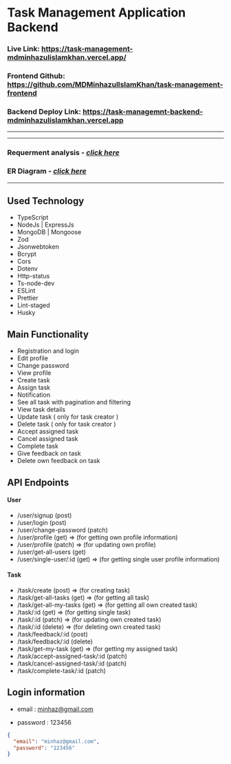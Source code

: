 # **Task Management Application Backend**

### **Live Link: https://task-management-mdminhazulislamkhan.vercel.app/**

### **Frontend Github: https://github.com/MDMinhazulIslamKhan/task-management-frontend**

### **Backend Deploy Link: https://task-managemnt-backend-mdminhazulislamkhan.vercel.app**

---

---

### **Requerment analysis - [_click here_](https://docs.google.com/document/d/19VdmRYnKdyV4vzuzAb0x4BTecCNzcznHKVlfpNs8PCQ/edit?usp=drive_link)**

### **ER Diagram - [_click here_](https://docs.google.com/document/d/19VdmRYnKdyV4vzuzAb0x4BTecCNzcznHKVlfpNs8PCQ/edit?usp=sharing)**

---

## Used Technology

- TypeScript
- NodeJs | ExpressJs
- MongoDB | Mongoose
- Zod
- Jsonwebtoken
- Bcrypt
- Cors
- Dotenv
- Http-status
- Ts-node-dev
- ESLint
- Prettier
- Lint-staged
- Husky

## Main Functionality

- Registration and login
- Edit profile
- Change password
- View profile
- Create task
- Assign task
- Notification
- See all task with pagination and filtering
- View task details
- Update task ( only for task creator )
- Delete task ( only for task creator )
- Accept assigned task
- Cancel assigned task
- Complete task
- Give feedback on task
- Delete own feedback on task

## API Endpoints

#### User

- /user/signup (post)
- /user/login (post)
- /user/change-password (patch)
- /user/profile (get) ⇒ (for getting own profile information)
- /user/profile (patch) ⇒ (for updating own profile)
- /user/get-all-users (get)
- /user/single-user/:id (get) ⇒ (for getting single user profile information)

#### Task

- /task/create (post) ⇒ (for creating task)
- /task/get-all-tasks (get) ⇒ (for getting all task)
- /task/get-all-my-tasks (get) ⇒ (for getting all own created task)
- /task/:id (get) ⇒ (for getting single task)
- /task/:id (patch) ⇒ (for updating own created task)
- /task/:id (delete) ⇒ (for deleting own created task)
- /task/feedback/:id (post)
- /task/feedback/:id (delete)
- /task/get-my-task (get) ⇒ (for getting my assigned task)
- /task/accept-assigned-task/:id (patch)
- /task/cancel-assigned-task/:id (patch)
- /task/complete-task/:id (patch)

## Login information

- email : minhaz@gmail.com

- password : 123456

```json
{
  "email": "minhaz@gmail.com",
  "password": "123456"
}
```

